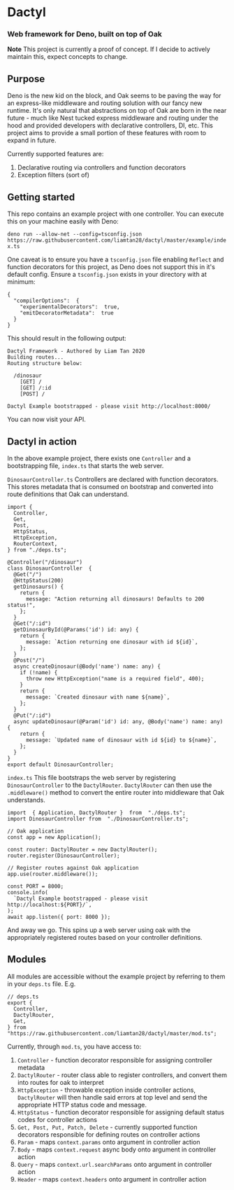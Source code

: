 # Dactyl

### Web framework for Deno, built on top of Oak

**Note** This project is currently a proof of concept. If I decide to actively maintain this, expect concepts to change.

## Purpose

Deno is the new kid on the block, and Oak seems to be paving the way for an express-like middleware and routing solution with our fancy new runtime. It's only natural that abstractions on top of Oak are born in the near future - much like Nest tucked express middleware and routing under the hood and provided developers with declarative controllers, DI, etc. This project aims to provide a small portion of these features with room to expand in future.

Currently supported features are:

1. Declarative routing via controllers and function decorators
2. Exception filters (sort of)

## Getting started

This repo contains an example project with one controller. You can execute this on your machine easily with Deno:

`deno run --allow-net --config=tsconfig.json https://raw.githubusercontent.com/liamtan28/dactyl/master/example/index.ts`

One caveat is to ensure you have a `tsconfig.json` file enabling `Reflect` and function decorators for this project, as Deno does not support this in it's default config. Ensure a `tsconfig.json` exists in your directory with at minimum:

```
{
  "compilerOptions":  {
	"experimentalDecorators":  true,
	"emitDecoratorMetadata":  true
  }
}
```

This should result in the following output:

```
Dactyl Framework - Authored by Liam Tan 2020
Building routes...
Routing structure below:

  /dinosaur
    [GET] /
    [GET] /:id
    [POST] /

Dactyl Example bootstrapped - please visit http://localhost:8000/
```

You can now visit your API.

## Dactyl in action

In the above example project, there exists one `Controller` and a bootstrapping file, `index.ts` that starts the web server.

`DinosaurController.ts`
Controllers are declared with function decorators. This stores metadata that is consumed on bootstrap and converted into route definitions that Oak can understand.

```
import {
  Controller,
  Get,
  Post,
  HttpStatus,
  HttpException,
  RouterContext,
} from "./deps.ts";

@Controller("/dinosaur")
class DinosaurController  {
  @Get("/")
  @HttpStatus(200)
  getDinosaurs() {
    return {
      message: "Action returning all dinosaurs! Defaults to 200 status!",
    };
  }
  @Get("/:id")
  getDinosaurById(@Params('id') id: any) {
    return {
      message: `Action returning one dinosaur with id ${id}`,
    };
  }
  @Post("/")
  async createDinosaur(@Body('name') name: any) {
    if (!name) {
      throw new HttpException("name is a required field", 400);
    }
    return {
      message: `Created dinosaur with name ${name}`,
    };
  }
  @Put("/:id")
  async updateDinosaur(@Param('id') id: any, @Body('name') name: any) {
    return {
      message: `Updated name of dinosaur with id ${id} to ${name}`,
    };
  }
}
export default DinosaurController;
```

`index.ts`
This file bootstraps the web server by registering `DinosaurController` to the `DactylRouter`. `DactylRouter` can then use the `.middleware()` method to convert the entire router into middleware that Oak understands.

```
import  { Application, DactylRouter }  from  "./deps.ts";
import DinosaurController from  "./DinosaurController.ts";

// Oak application
const app = new Application();

const router: DactylRouter = new DactylRouter();
router.register(DinosaurController);

// Register routes against Oak application
app.use(router.middleware());

const PORT = 8000;
console.info(
  `Dactyl Example bootstrapped - please visit http://localhost:${PORT}/`,
);
await app.listen({ port: 8000 });
```

And away we go. This spins up a web server using oak with the appropriately registered routes based on your controller definitions.

## Modules

All modules are accessible without the example project by referring to them in your `deps.ts` file.
E.g.

```
// deps.ts
export {
  Controller,
  DactylRouter,
  Get,
} from "https://raw.githubusercontent.com/liamtan28/dactyl/master/mod.ts";
```

Currently, through `mod.ts`, you have access to:

1. `Controller` - function decorator responsible for assigning controller metadata
2. `DactylRouter` - router class able to register controllers, and convert them into routes for oak to interpret
3. `HttpException` - throwable exception inside controller actions, `DactylRouter` will then handle said errors at top level and send the appropriate HTTP status code and message.
4. `HttpStatus` - function decorator responsible for assigning default status codes for controller actions
5. `Get, Post, Put, Patch, Delete` - currently supported function decorators responsible for defining routes on controller actions
6. `Param` - maps `context.params` onto argument in controller action
7. `Body` - maps `context.request` async body onto argument in controller action
8. `Query` - maps `context.url.searchParams` onto argument in controller action
9. `Header` - maps `context.headers` onto argument in controller action
